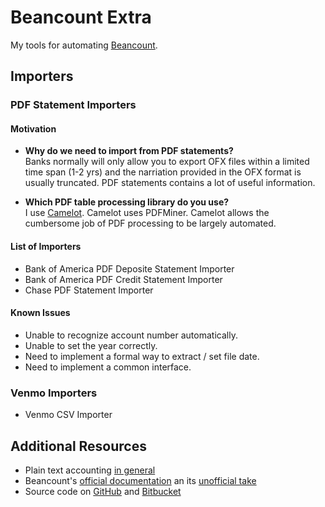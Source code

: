 # Beancount Extra

My tools for automating [Beancount][beancount-home].

[beancount-home]: http://furius.ca/beancount/

## Importers

### PDF Statement Importers

#### Motivation

- <b>Why do we need to import from PDF statements?</b>
  <br>Banks normally will only allow you to export OFX files within a limited time span (1-2 yrs) and the narriation provided in the OFX format is usually truncated. PDF statements contains a lot of useful information.

- <b>Which PDF table processing library do you use?</b>
   <br>I use [Camelot][camelot-docs]. Camelot uses PDFMiner. Camelot allows the cumbersome job of PDF processing to be largely automated.

[camelot-docs]: https://camelot-py.readthedocs.io/en/master/

#### List of Importers

- Bank of America PDF Deposite Statement Importer
- Bank of America PDF Credit Statement Importer
- Chase PDF Statement Importer

#### Known Issues

- Unable to recognize account number automatically.
- Unable to set the year correctly.
- Need to implement a formal way to extract / set file date.
- Need to implement a common interface.

### Venmo Importers

- Venmo CSV Importer

## Additional Resources

- Plain text accounting [in general][plaintextaccounting-org]
- Beancount's [official documentation][official-doc] an its [unofficial take][generated-doc]
- Source code on [GitHub][beancount-github] and [Bitbucket][beancount-bitbucket]

[plaintextaccounting-org]: https://plaintextaccounting.org
[official-doc]: http://furius.ca/beancount/doc/index
[generated-doc]: https://xuhcc.github.io/beancount-docs/
[beancount-bitbucket]: https://bitbucket.org/blais/beancount/src
[beancount-github]: https://github.com/beancount/beancount
